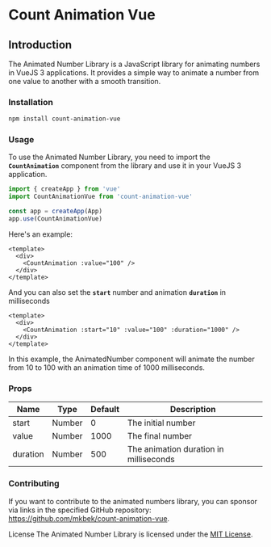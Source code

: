 # Count Animation Vue

## Introduction
The Animated Number Library is a JavaScript library for animating numbers in VueJS 3 applications. It provides a simple way to animate a number from one value to another with a smooth transition.

### Installation
```bash
npm install count-animation-vue
```

### Usage
To use the Animated Number Library, you need to import the **`CountAnimation`** component from the library and use it in your VueJS 3 application.

```js
import { createApp } from 'vue'
import CountAnimationVue from 'count-animation-vue'

const app = createApp(App)
app.use(CountAnimationVue)
```

Here's an example:
``` vue
<template>
  <div>
    <CountAnimation :value="100" />
  </div>
</template>
```

And you can also set the **`start`** number and animation **`duration`** in milliseconds

``` vue
<template>
  <div>
    <CountAnimation :start="10" :value="100" :duration="1000" />
  </div>
</template>
```
In this example, the AnimatedNumber component will animate the number from 10 to 100 with an animation time of 1000 milliseconds.

### Props
| Name     | Type   | Default | Description                            |
|----------|--------|---------|----------------------------------------|
| start    | Number | 0       | The initial number                     |
| value    | Number | 1000    | The final number                       |
| duration | Number | 500     | The animation duration in milliseconds |


### Contributing

If you want to contribute to the animated numbers library, you can sponsor via links in the specified GitHub repository: https://github.com/mkbek/count-animation-vue.

License The Animated Number Library is licensed under the [MIT License](./LICENSE).